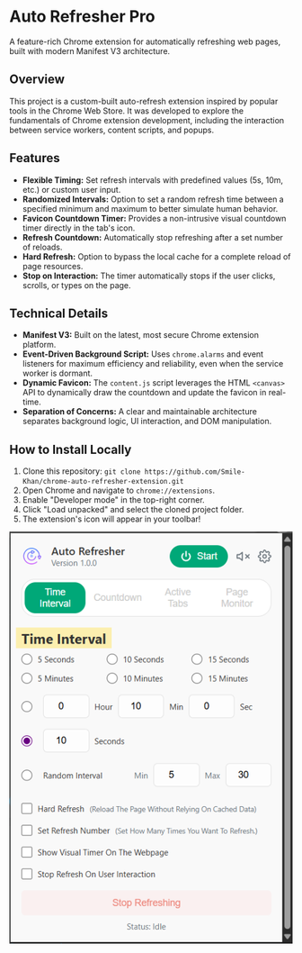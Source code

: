 # Auto Refresher Pro

A feature-rich Chrome extension for automatically refreshing web pages, built with modern Manifest V3 architecture.

## Overview

This project is a custom-built auto-refresh extension inspired by popular tools in the Chrome Web Store. It was developed to explore the fundamentals of Chrome extension development, including the interaction between service workers, content scripts, and popups.

## Features

*   **Flexible Timing:** Set refresh intervals with predefined values (5s, 10m, etc.) or custom user input.
*   **Randomized Intervals:** Option to set a random refresh time between a specified minimum and maximum to better simulate human behavior.
*   **Favicon Countdown Timer:** Provides a non-intrusive visual countdown timer directly in the tab's icon.
*   **Refresh Countdown:** Automatically stop refreshing after a set number of reloads.
*   **Hard Refresh:** Option to bypass the local cache for a complete reload of page resources.
*   **Stop on Interaction:** The timer automatically stops if the user clicks, scrolls, or types on the page.

## Technical Details

*   **Manifest V3:** Built on the latest, most secure Chrome extension platform.
*   **Event-Driven Background Script:** Uses `chrome.alarms` and event listeners for maximum efficiency and reliability, even when the service worker is dormant.
*   **Dynamic Favicon:** The `content.js` script leverages the HTML `<canvas>` API to dynamically draw the countdown and update the favicon in real-time.
*   **Separation of Concerns:** A clear and maintainable architecture separates background logic, UI interaction, and DOM manipulation.

## How to Install Locally

1.  Clone this repository: `git clone https://github.com/Smile-Khan/chrome-auto-refresher-extension.git`
2.  Open Chrome and navigate to `chrome://extensions`.
3.  Enable "Developer mode" in the top-right corner.
4.  Click "Load unpacked" and select the cloned project folder.
5.  The extension's icon will appear in your toolbar!

![Screenshot of the extension popup](Screenshot.png)